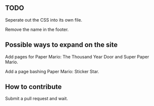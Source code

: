 ## TODO
Seperate out the CSS into its own file.

Remove the name in the footer.

## Possible ways to expand on the site
Add pages for Paper Mario: The Thousand Year Door and Super Paper Mario.

Add a page bashing Paper Mario: Sticker Star.

## How to contribute
Submit a pull request and wait.
